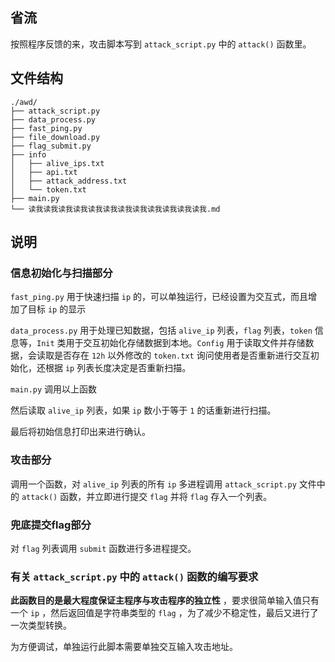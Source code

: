 

## 省流

按照程序反馈的来，攻击脚本写到 `attack_script.py` 中的 `attack()` 函数里。

## 文件结构

```
./awd/
├── attack_script.py
├── data_process.py
├── fast_ping.py
├── file_download.py
├── flag_submit.py
├── info
│   ├── alive_ips.txt
│   ├── api.txt
│   ├── attack_address.txt
│   └── token.txt
├── main.py
└── 读我读我读我读我读我读我读我读我读我读我读我读我.md
```

## 说明

### 信息初始化与扫描部分

 `fast_ping.py` 用于快速扫描 `ip` 的，可以单独运行，已经设置为交互式，而且增加了目标 `ip` 的显示

 `data_process.py` 用于处理已知数据，包括 `alive_ip` 列表，`flag` 列表，`token` 信息等，`Init` 类用于交互初始化存储数据到本地。`Config` 用于读取文件并存储数据，会读取是否存在 `12h` 以外修改的 `token.txt` 询问使用者是否重新进行交互初始化，还根据 `ip` 列表长度决定是否重新扫描。

 `main.py` 调用以上函数

然后读取 `alive_ip` 列表，如果 `ip` 数小于等于 `1` 的话重新进行扫描。

最后将初始信息打印出来进行确认。

### 攻击部分

调用一个函数，对 `alive_ip` 列表的所有 `ip`  多进程调用 `attack_script.py` 文件中的 `attack()` 函数，并立即进行提交 `flag` 并将 `flag` 存入一个列表。



### 兜底提交flag部分

对 `flag` 列表调用 `submit` 函数进行多进程提交。



### 有关 `attack_script.py` 中的 `attack()` 函数的编写要求

**此函数目的是最大程度保证主程序与攻击程序的独立性** ，要求很简单输入值只有一个 `ip` ，然后返回值是字符串类型的 `flag` ，为了减少不稳定性，最后又进行了一次类型转换。

为方便调试，单独运行此脚本需要单独交互输入攻击地址。



 



